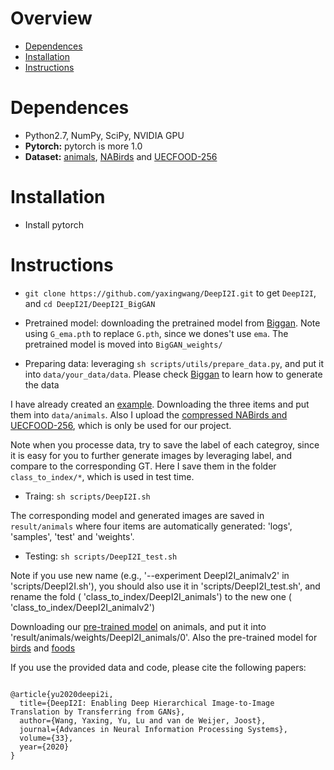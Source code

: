 # Overview 
- [Dependences](#dependences)
- [Installation](#installtion)
- [Instructions](#instructions)
# Dependences 
- Python2.7, NumPy, SciPy, NVIDIA GPU
- **Pytorch:** pytorch is more 1.0
- **Dataset:** [animals](https://github.com/NVlabs/FUNIT), [NABirds](https://dl.allaboutbirds.org/nabirds) and [UECFOOD-256](http://foodcam.mobi/dataset256.html) 

# Installation 
- Install pytorch
# Instructions

- `git clone https://github.com/yaxingwang/DeepI2I.git` to get `DeepI2I`, and `cd DeepI2I/DeepI2I_BigGAN`


- Pretrained model: downloading the pretrained model from [Biggan](https://github.com/ajbrock/BigGAN-PyTorch). Note using `G_ema.pth` to replace `G.pth`, since we dones't use `ema`. The pretrained model is moved into `BigGAN_weights/` 


- Preparing data: leveraging  `sh scripts/utils/prepare_data.py`, and put it into `data/your_data/data`. Please check [Biggan](https://github.com/ajbrock/BigGAN-PyTorch) to learn how to generate the data 

I have already created an [example](https://drive.google.com/drive/folders/1Wvmz_SHlJekHjuC4UJCncxdcJsYlwcCb?usp=sharing). Downloading the three items and put them into `data/animals`. Also I upload the [compressed NABirds and UECFOOD-256](https://drive.google.com/drive/folders/1mftJ5RpTs2zPkf3c19suIGMXkswrgO5f?usp=sharing), which is only be used for our project.  

Note when you processe data, try to save the label of each categroy, since it is easy for you to further generate images by leveraging label, and compare to the corresponding GT. Here I save them in the folder `class_to_index/*`, which is used in test time.  

- Traing: ```sh scripts/DeepI2I.sh```

The corresponding model and generated images are saved in   `result/animals` where four items are automatically generated: 'logs', 'samples', 'test' and 'weights'.  


- Testing: ```sh scripts/DeepI2I_test.sh```

Note if you use new name (e.g., '--experiment DeepI2I_animalv2' in 'scripts/DeepI2I.sh'), you should also use it in  'scripts/DeepI2I_test.sh', and rename the  fold ( 'class_to_index/DeepI2I_animals') to the new one ( 'class_to_index/DeepI2I_animalv2') 

Downloading  our [pre-trained model](https://drive.google.com/drive/folders/19pSSiNDmebtm17ymw3tYe5V5G9wI6RHR?usp=sharing) on animals, and put it into 'result/animals/weights/DeepI2I_animals/0'. Also the pre-trained model for [birds](https://drive.google.com/drive/folders/1gZpkFzLp9w8X1PsTiqPrPJWll5DgX2XP?usp=sharing) and [foods](https://drive.google.com/drive/folders/1RgdpYmOoWnX0gqQzETgcpZQTPJFAw5Pp?usp=sharing)


If you use the provided data and code, please cite the following papers:
 
```

@article{yu2020deepi2i,
  title={DeepI2I: Enabling Deep Hierarchical Image-to-Image Translation by Transferring from GANs},
  author={Wang, Yaxing, Yu, Lu and van de Weijer, Joost},
  journal={Advances in Neural Information Processing Systems},
  volume={33},
  year={2020}
}

```
